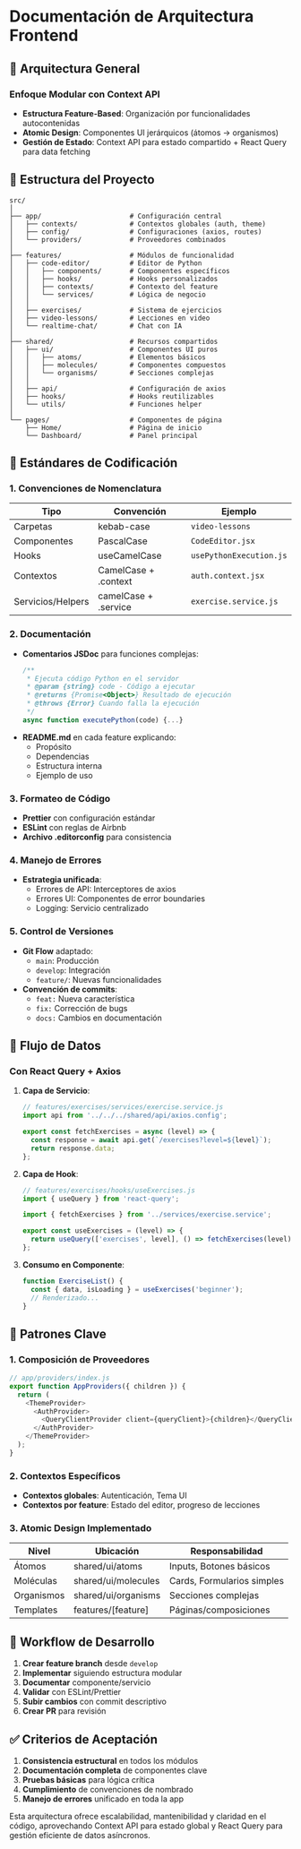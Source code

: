 # Documentación de Arquitectura Frontend

## 📐 Arquitectura General

### **Enfoque Modular con Context API**

- **Estructura Feature-Based**: Organización por funcionalidades autocontenidas
- **Atomic Design**: Componentes UI jerárquicos (átomos → organismos)
- **Gestión de Estado**: Context API para estado compartido + React Query para data fetching

## 📁 Estructura del Proyecto

```
src/
│
├── app/                      # Configuración central
│   ├── contexts/             # Contextos globales (auth, theme)
│   ├── config/               # Configuraciones (axios, routes)
│   └── providers/            # Proveedores combinados
│
├── features/                 # Módulos de funcionalidad
│   ├── code-editor/          # Editor de Python
│   │   ├── components/       # Componentes específicos
│   │   ├── hooks/            # Hooks personalizados
│   │   ├── contexts/         # Contexto del feature
│   │   └── services/         # Lógica de negocio
│   │
│   ├── exercises/            # Sistema de ejercicios
│   ├── video-lessons/        # Lecciones en video
│   └── realtime-chat/        # Chat con IA
│
├── shared/                   # Recursos compartidos
│   ├── ui/                   # Componentes UI puros
│   │   ├── atoms/            # Elementos básicos
│   │   ├── molecules/        # Componentes compuestos
│   │   └── organisms/        # Secciones complejas
│   │
│   ├── api/                  # Configuración de axios
│   ├── hooks/                # Hooks reutilizables
│   └── utils/                # Funciones helper
│
└── pages/                    # Componentes de página
    ├── Home/                 # Página de inicio
    └── Dashboard/            # Panel principal
```

## 📝 Estándares de Codificación

### **1. Convenciones de Nomenclatura**

| Tipo              | Convención           | Ejemplo                 |
| ----------------- | -------------------- | ----------------------- |
| Carpetas          | kebab-case           | `video-lessons`         |
| Componentes       | PascalCase           | `CodeEditor.jsx`        |
| Hooks             | useCamelCase         | `usePythonExecution.js` |
| Contextos         | CamelCase + .context | `auth.context.jsx`      |
| Servicios/Helpers | camelCase + .service | `exercise.service.js`   |

### **2. Documentación**

- **Comentarios JSDoc** para funciones complejas:
  ```javascript
  /**
   * Ejecuta código Python en el servidor
   * @param {string} code - Código a ejecutar
   * @returns {Promise<Object>} Resultado de ejecución
   * @throws {Error} Cuando falla la ejecución
   */
  async function executePython(code) {...}
  ```
- **README.md** en cada feature explicando:
  - Propósito
  - Dependencias
  - Estructura interna
  - Ejemplo de uso

### **3. Formateo de Código**

- **Prettier** con configuración estándar
- **ESLint** con reglas de Airbnb
- **Archivo .editorconfig** para consistencia

### **4. Manejo de Errores**

- **Estrategia unificada**:
  - Errores de API: Interceptores de axios
  - Errores UI: Componentes de error boundaries
  - Logging: Servicio centralizado

### **5. Control de Versiones**

- **Git Flow** adaptado:
  - `main`: Producción
  - `develop`: Integración
  - `feature/`: Nuevas funcionalidades
- **Convención de commits**:
  - `feat:` Nueva característica
  - `fix:` Corrección de bugs
  - `docs:` Cambios en documentación

## 🔄 Flujo de Datos

### **Con React Query + Axios**

1. **Capa de Servicio**:

   ```javascript
   // features/exercises/services/exercise.service.js
   import api from '../../../shared/api/axios.config';

   export const fetchExercises = async (level) => {
     const response = await api.get(`/exercises?level=${level}`);
     return response.data;
   };
   ```

2. **Capa de Hook**:

   ```javascript
   // features/exercises/hooks/useExercises.js
   import { useQuery } from 'react-query';

   import { fetchExercises } from '../services/exercise.service';

   export const useExercises = (level) => {
     return useQuery(['exercises', level], () => fetchExercises(level));
   };
   ```

3. **Consumo en Componente**:
   ```javascript
   function ExerciseList() {
     const { data, isLoading } = useExercises('beginner');
     // Renderizado...
   }
   ```

## 🧩 Patrones Clave

### **1. Composición de Proveedores**

```javascript
// app/providers/index.js
export function AppProviders({ children }) {
  return (
    <ThemeProvider>
      <AuthProvider>
        <QueryClientProvider client={queryClient}>{children}</QueryClientProvider>
      </AuthProvider>
    </ThemeProvider>
  );
}
```

### **2. Contextos Específicos**

- **Contextos globales**: Autenticación, Tema UI
- **Contextos por feature**: Estado del editor, progreso de lecciones

### **3. Atomic Design Implementado**

| Nivel      | Ubicación           | Responsabilidad            |
| ---------- | ------------------- | -------------------------- |
| Átomos     | shared/ui/atoms     | Inputs, Botones básicos    |
| Moléculas  | shared/ui/molecules | Cards, Formularios simples |
| Organismos | shared/ui/organisms | Secciones complejas        |
| Templates  | features/[feature]  | Páginas/composiciones      |

## 🚀 Workflow de Desarrollo

1. **Crear feature branch** desde `develop`
2. **Implementar** siguiendo estructura modular
3. **Documentar** componente/servicio
4. **Validar** con ESLint/Prettier
5. **Subir cambios** con commit descriptivo
6. **Crear PR** para revisión

## ✅ Criterios de Aceptación

1. **Consistencia estructural** en todos los módulos
2. **Documentación completa** de componentes clave
3. **Pruebas básicas** para lógica crítica
4. **Cumplimiento** de convenciones de nombrado
5. **Manejo de errores** unificado en toda la app

Esta arquitectura ofrece escalabilidad, mantenibilidad y claridad en el código, aprovechando Context
API para estado global y React Query para gestión eficiente de datos asíncronos.
